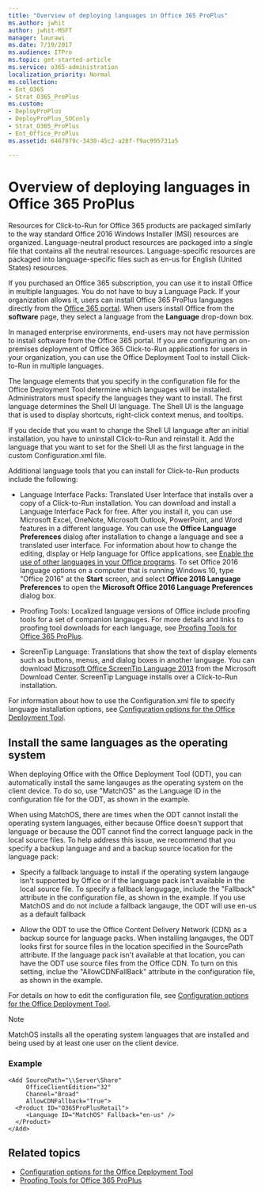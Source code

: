 ```yaml
---
title: "Overview of deploying languages in Office 365 ProPlus"
ms.author: jwhit
author: jwhit-MSFT
manager: laurawi
ms.date: 7/19/2017
ms.audience: ITPro
ms.topic: get-started-article
ms.service: o365-administration
localization_priority: Normal
ms.collection:
- Ent_O365
- Strat_O365_ProPlus
ms.custom:
- DeployProPlus
- DeployProPlus_SOConly
- Strat_O365_ProPlus
- Ent_Office_ProPlus
ms.assetid: 6467979c-3430-45c2-a28f-f9ac995731a5

---
```


# Overview of deploying languages in Office 365 ProPlus
Resources for Click-to-Run for Office 365 products are packaged similarly to the way standard Office 2016 Windows Installer (MSI) resources are organized. Language-neutral product resources are packaged into a single file that contains all the neutral resources. Language-specific resources are packaged into language-specific files such as en-us for English (United States) resources.

If you purchased an Office 365 subscription, you can use it to install Office in multiple languages. You do not have to buy a Language Pack. If your organization allows it, users can install Office 365 ProPlus languages directly from the [Office 365 portal](https://go.microsoft.com/fwlink/p/?LinkID=212232). When users install Office from the **software** page, they select a language from the **Language** drop-down box.

In managed enterprise environments, end-users may not have permission to install software from the Office 365 portal. If you are configuring an on-premises deployment of Office 365 Click-to-Run applications for users in your organization, you can use the Office Deployment Tool to install Click-to-Run in multiple languages. 

The language elements that you specify in the configuration file for the Office Deployment Tool determine which languages will be installed. Administrators must specify the languages they want to install. The first language determines the Shell UI language. The Shell UI is the language that is used to display shortcuts, right-click context menus, and tooltips.

If you decide that you want to change the Shell UI language after an initial installation, you have to uninstall Click-to-Run and reinstall it. Add the language that you want to set for the Shell UI as the first language in the custom Configuration.xml file.

Additional language tools that you can install for Click-to-Run products include the following:

- Language Interface Packs: Translated User Interface that installs over a copy of a Click-to-Run installation. You can download and install a Language Interface Pack for free. After you install it, you can use Microsoft Excel, OneNote, Microsoft Outlook, PowerPoint, and Word features in a different language. You can use the **Office Language Preferences** dialog after installation to change a language and see a translated user interface. For information about how to change the editing, display or Help language for Office applications, see [Enable the use of other languages in your Office programs](https://go.microsoft.com/fwlink/p/?LinkId=281959). To set Office 2016 language options on a computer that is running Windows 10, type "Office 2016" at the **Start** screen, and select **Office 2016 Language Preferences** to open the **Microsoft Office 2016 Language Preferences** dialog box.
    
- Proofing Tools: Localized language versions of Office include proofing tools for a set of companion langauges. For more details and links to proofing tool downloads for each language, see [Proofing Tools for Office 365 ProPlus](proofing-tools-for-office-365-proplus.md).
    
- ScreenTip Language: Translations that show the text of display elements such as buttons, menus, and dialog boxes in another language. You can download [Microsoft Office ScreenTip Language 2013](https://go.microsoft.com/fwlink/p/?LinkId=281983) from the Microsoft Download Center. ScreenTip Language installs over a Click-to-Run installation.
    
For information about how to use the Configuration.xml file to specify language installation options, see [Configuration options for the Office Deployment Tool](configuration-options-for-the-office-2016-deployment-tool.md). 

## Install the same languages as the operating system

When deploying Office with the Office Deployment Tool (ODT), you can automatically install the same langauges as the operating system on the client device. To do so, use "MatchOS" as the Language ID in the configuration file for the ODT, as shown in the example. 

When using MatchOS, there are times when the ODT cannot install the operating system languages, either because Office doesn't support that language or because the ODT cannot find the correct language pack in the local source files. To help address this issue, we recommend that you specify a backup language and and a backup source location for the language pack:

- Specify a fallback language to install if the operating system langauge isn't supported by Office or if the language pack isn't available in the local source file. To specify a fallback langugage, include the "Fallback" attribute in the configuration file, as shown in the example.  If you use MatchOS and do not include a fallback langauge, the ODT will use en-us as a default fallback

- Allow the ODT to use the Office Content Delivery Network (CDN) as a backup source for language packs. When installing langauges, the ODT looks first for source files in the location specified in the SourcePath attribute. If the language pack isn't available at that location, you can have the ODT use source files from the Office CDN. To turn on this setting, inclue the "AllowCDNFallBack" attribute in the configuration file, as shown in the example.

For details on how to edit the configuration file, see [Configuration options for the Office Deployment Tool](configuration-options-for-the-office-2016-deployment-tool.md).

> [!NOTE]
> MatchOS installs all the operating system languages that are installed and being used  by at least one user on the client device.  

### Example
```
<Add SourcePath="\\Server\Share" 
     OfficeClientEdition="32"
     Channel="Broad" 
     AllowCDNFallback="True">
  <Product ID="O365ProPlusRetail">
     <Language ID="MatchOS" Fallback="en-us" />
  </Product>
</Add>  
```


## Related topics

- [Configuration options for the Office Deployment Tool](configuration-options-for-the-office-2016-deployment-tool.md)
- [Proofing Tools for Office 365 ProPlus](proofing-tools-for-office-365-proplus.md)

